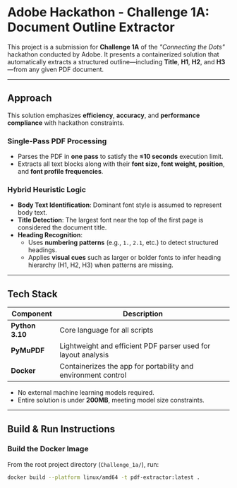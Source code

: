 # Adobe Hackathon - Challenge 1A: Document Outline Extractor

This project is a submission for **Challenge 1A** of the _"Connecting the Dots"_ hackathon conducted by Adobe. It presents a containerized solution that automatically extracts a structured outline—including **Title**, **H1**, **H2**, and **H3**—from any given PDF document.

---

## Approach

This solution emphasizes **efficiency**, **accuracy**, and **performance compliance** with hackathon constraints.

### Single-Pass PDF Processing
- Parses the PDF in **one pass** to satisfy the **≤10 seconds** execution limit.
- Extracts all text blocks along with their **font size, font weight, position**, and **font profile frequencies**.

### Hybrid Heuristic Logic
- **Body Text Identification**: Dominant font style is assumed to represent body text.
- **Title Detection**: The largest font near the top of the first page is considered the document title.
- **Heading Recognition**:
  - Uses **numbering patterns** (e.g., `1.`, `2.1`, etc.) to detect structured headings.
  - Applies **visual cues** such as larger or bolder fonts to infer heading hierarchy (H1, H2, H3) when patterns are missing.

---

## Tech Stack

| Component     | Description                                                   |
|---------------|---------------------------------------------------------------|
| **Python 3.10** | Core language for all scripts                                 |
| **PyMuPDF**    | Lightweight and efficient PDF parser used for layout analysis |
| **Docker**     | Containerizes the app for portability and environment control |

- No external machine learning models required.
- Entire solution is under **200MB**, meeting model size constraints.

---

## Build & Run Instructions

### Build the Docker Image

From the root project directory (`Challenge_1a/`), run:

```bash
docker build --platform linux/amd64 -t pdf-extractor:latest .